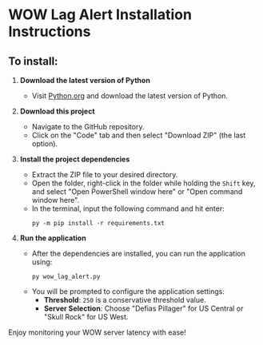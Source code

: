 # WOW Lag Alert Installation Instructions

## To install:

1. **Download the latest version of Python**
   - Visit [Python.org](https://www.python.org/downloads/) and download the latest version of Python.

2. **Download this project**
   - Navigate to the GitHub repository.
   - Click on the "Code" tab and then select "Download ZIP" (the last option).

3. **Install the project dependencies**
   - Extract the ZIP file to your desired directory.
   - Open the folder, right-click in the folder while holding the `Shift` key, and select "Open PowerShell window here" or "Open command window here".
   - In the terminal, input the following command and hit enter:
     ```
     py -m pip install -r requirements.txt
     ```

4. **Run the application**
   - After the dependencies are installed, you can run the application using:
     ```
     py wow_lag_alert.py
     ```
   - You will be prompted to configure the application settings:
     - **Threshold**: `250` is a conservative threshold value.
     - **Server Selection**: Choose "Defias Pillager" for US Central or "Skull Rock" for US West.

Enjoy monitoring your WOW server latency with ease!
